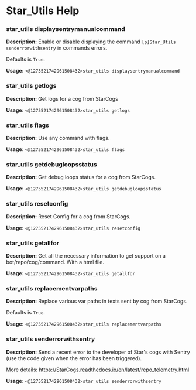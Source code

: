# Star_Utils Help

### star_utils displaysentrymanualcommand

**Description:** Enable or disable displaying the command `[p]Star_Utils senderrorwithsentry` in commands errors.

Defaults is `True`.

**Usage:** `<@1275521742961508432>star_utils displaysentrymanualcommand`

### star_utils getlogs

**Description:** Get logs for a cog from StarCogs

**Usage:** `<@1275521742961508432>star_utils getlogs`

### star_utils flags

**Description:** Use any command with flags.

**Usage:** `<@1275521742961508432>star_utils flags`

### star_utils getdebugloopsstatus

**Description:** Get debug loops status for a cog from StarCogs.

**Usage:** `<@1275521742961508432>star_utils getdebugloopsstatus`

### star_utils resetconfig

**Description:** Reset Config for a cog from StarCogs.

**Usage:** `<@1275521742961508432>star_utils resetconfig`

### star_utils getallfor

**Description:** Get all the necessary information to get support on a bot/repo/cog/command.
With a html file.

**Usage:** `<@1275521742961508432>star_utils getallfor`

### star_utils replacementvarpaths

**Description:** Replace various var paths in texts sent by cog from StarCogs.

Defaults is `True`.

**Usage:** `<@1275521742961508432>star_utils replacementvarpaths`

### star_utils senderrorwithsentry

**Description:** Send a recent error to the developer of Star's cogs with Sentry (use the code given when the error has been triggered).

More details: https://StarCogs.readthedocs.io/en/latest/repo_telemetry.html

**Usage:** `<@1275521742961508432>star_utils senderrorwithsentry`

